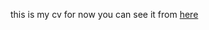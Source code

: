 ﻿this is my cv for now you can see it from <a href="[http://127.0.0.1:5500/protofolio/index.html](https://omareltak.github.io/first-cv/)https://omareltak.github.io/first-cv/">here</a>

